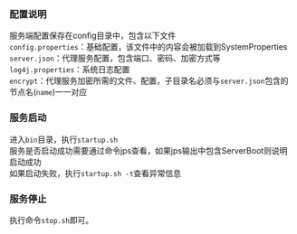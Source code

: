 ### 配置说明

服务端配置保存在config目录中，包含以下文件 <br>
`config.properties`：基础配置，该文件中的内容会被加载到SystemProperties <br>
`server.json`：代理服务配置，包含端口、密码、加密方式等 <br>
`log4j.properties`：系统日志配置 <br>
`encrypt`：代理服务加密所需的文件、配置，子目录名必须与`server.json`包含的节点名(`name`)一一对应


### 服务启动

进入`bin`目录，执行`startup.sh` <br>
服务是否启动成功需要通过命令jps查看，如果jps输出中包含ServerBoot则说明启动成功  <br>
如果启动失败，执行`startup.sh -t`查看异常信息

### 服务停止

执行命令`stop.sh`即可。
